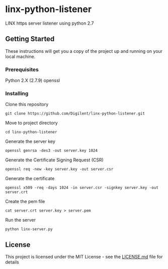 # linx-python-listener

LINX https server listener using python 2.7

## Getting Started

These instructions will get you a copy of the project up and running on your local machine.

### Prerequisites

Python 2.X (2.7.9)
openssl

### Installing

Clone this repository

```
git clone https://github.com/Digilent/linx-python-listener.git
```

Move to project directory

```
cd linx-python-listener
```

Generate the server key

```
openssl genrsa -des3 -out server.key 1024
```

Generate the Certificate Signing Request (CSR)

```
openssl req -new -key server.key -out server.csr
```

Generate the certificate

```
openssl x509 -req -days 1024 -in server.csr -signkey server.key -out server.crt
```

Create the pem file

```
cat server.crt server.key > server.pem
```

Run the server

```
python linx-server.py
```

## License

This project is licensed under the MIT License - see the [LICENSE.md](LICENSE.md) file for details